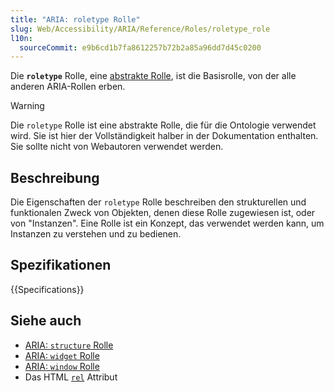 ```yaml
---
title: "ARIA: roletype Rolle"
slug: Web/Accessibility/ARIA/Reference/Roles/roletype_role
l10n:
  sourceCommit: e9b6cd1b7fa8612257b72b2a85a96dd7d45c0200
---
```


Die **`roletype`** Rolle, eine [abstrakte Rolle](/de/docs/Web/Accessibility/ARIA/Reference/Roles#6._abstract_roles), ist die Basisrolle, von der alle anderen ARIA-Rollen erben.

> [!WARNING]
> Die `roletype` Rolle ist eine abstrakte Rolle, die für die Ontologie verwendet wird. Sie ist hier der Vollständigkeit halber in der Dokumentation enthalten. Sie sollte nicht von Webautoren verwendet werden.

## Beschreibung

Die Eigenschaften der `roletype` Rolle beschreiben den strukturellen und funktionalen Zweck von Objekten, denen diese Rolle zugewiesen ist, oder von "Instanzen". Eine Rolle ist ein Konzept, das verwendet werden kann, um Instanzen zu verstehen und zu bedienen.

## Spezifikationen

{{Specifications}}

## Siehe auch

- [ARIA: `structure` Rolle](/de/docs/Web/Accessibility/ARIA/Reference/Roles/structure_role)
- [ARIA: `widget` Rolle](/de/docs/Web/Accessibility/ARIA/Reference/Roles/widget_role)
- [ARIA: `window` Rolle](/de/docs/Web/Accessibility/ARIA/Reference/Roles/window_role)
- Das HTML [`rel`](/de/docs/Web/HTML/Reference/Attributes/rel) Attribut
